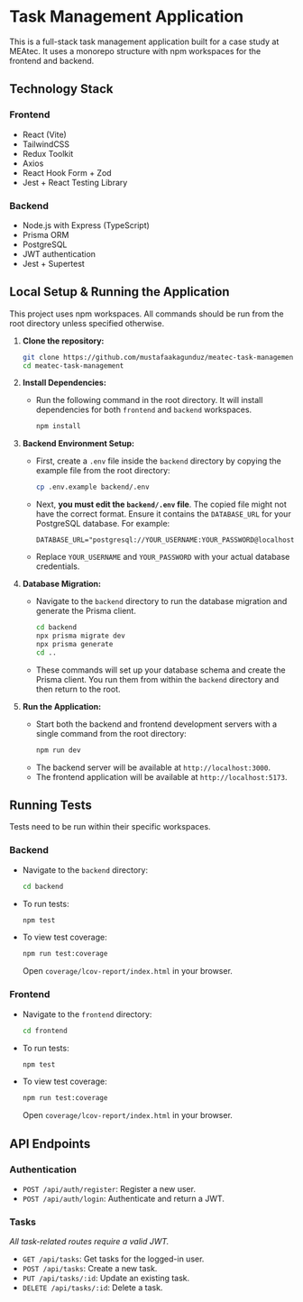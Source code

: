 # Task Management Application

This is a full-stack task management application built for a case study at MEAtec. It uses a monorepo structure with npm workspaces for the frontend and backend.

## Technology Stack

### Frontend

- React (Vite)
- TailwindCSS
- Redux Toolkit
- Axios
- React Hook Form + Zod
- Jest + React Testing Library

### Backend

- Node.js with Express (TypeScript)
- Prisma ORM
- PostgreSQL
- JWT authentication
- Jest + Supertest

## Local Setup & Running the Application

This project uses npm workspaces. All commands should be run from the root directory unless specified otherwise.

1.  **Clone the repository:**

    ```bash
    git clone https://github.com/mustafaakagunduz/meatec-task-management.git
    cd meatec-task-management
    ```

2.  **Install Dependencies:**

    - Run the following command in the root directory. It will install dependencies for both `frontend` and `backend` workspaces.
      ```bash
      npm install
      ```

3.  **Backend Environment Setup:**
    *   First, create a `.env` file inside the `backend` directory by copying the example file from the root directory:
        ```bash
        cp .env.example backend/.env
        ```
    *   Next, **you must edit the `backend/.env` file**. The copied file might not have the correct format. Ensure it contains the `DATABASE_URL` for your PostgreSQL database. For example:
        ```env
        DATABASE_URL="postgresql://YOUR_USERNAME:YOUR_PASSWORD@localhost:5432/meatec_taskmanager"
        ```
    *   Replace `YOUR_USERNAME` and `YOUR_PASSWORD` with your actual database credentials.

4.  **Database Migration:**

    - Navigate to the `backend` directory to run the database migration and generate the Prisma client.
      ```bash
      cd backend
      npx prisma migrate dev
      npx prisma generate
      cd ..
      ```
    - These commands will set up your database schema and create the Prisma client. You run them from within the `backend` directory and then return to the root.

5.  **Run the Application:**
    - Start both the backend and frontend development servers with a single command from the root directory:
      ```bash
      npm run dev
      ```
    - The backend server will be available at `http://localhost:3000`.
    - The frontend application will be available at `http://localhost:5173`.

## Running Tests

Tests need to be run within their specific workspaces.

### Backend

- Navigate to the `backend` directory:
  ```bash
  cd backend
  ```
- To run tests:
  ```bash
  npm test
  ```
- To view test coverage:
  ```bash
  npm run test:coverage
  ```
  Open `coverage/lcov-report/index.html` in your browser.

### Frontend

- Navigate to the `frontend` directory:
  ```bash
  cd frontend
  ```
- To run tests:
  ```bash
  npm test
  ```
- To view test coverage:
  ```bash
  npm run test:coverage
  ```
  Open `coverage/lcov-report/index.html` in your browser.

## API Endpoints

### Authentication

- `POST /api/auth/register`: Register a new user.
- `POST /api/auth/login`: Authenticate and return a JWT.

### Tasks

_All task-related routes require a valid JWT._

- `GET /api/tasks`: Get tasks for the logged-in user.
- `POST /api/tasks`: Create a new task.
- `PUT /api/tasks/:id`: Update an existing task.
- `DELETE /api/tasks/:id`: Delete a task.
